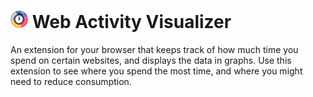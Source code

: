 # <img src="icons/appicon.png" alt="drawing" width="28"/> Web Activity Visualizer
An extension for your browser that keeps track of how much time you spend on certain websites, and displays the data in graphs. Use this extension to see where you spend the most time, and where you might need to reduce consumption.